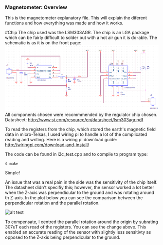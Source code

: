 ### Magnetometer: Overview

This is the magnetometer explanatory file. This will explain the diferent functions and how everything was made and how it works.

#Chip
The chip used was the LSM303AGR. The chip is an LGA package which can be fairly difficult to solder but with a hot air gun it is do-able. The schematic is as it is on the front page:
![alt text](https://github.com/FrazLaw/RoboPot/blob/master/Hardware/SchematicPic.PNG)
All components chosen were recommmended by the regulator chip chosen. 
Datasheet: 
http://www.st.com/resource/en/datasheet/lsm303agr.pdf

To read the registers from the chip, which stored the earth's magnetic field data in micro-Telsas, I used wiring pi to handle a lot of the complicated reading and writing. Here is a wiring pi download guide:
http://wiringpi.com/download-and-install/

The code can be found in i2c_test.cpp and to compile to program type:
```
$ make
```
Simple!

An issue that was a real pain in the side was the sensitivity of the chip itself. The datasheet didn't specifiy this; however, the sensor worked a lot better when the Z-axis was perpendicular to the ground and was rotating around th Z-axis. In the plot below you can see the comparison between the perpendicular rotation and the parallel rotation.

![alt text](https://github.com/FrazLaw/RoboPot/blob/master/Comparisonplots.PNG)

To compensate, I centred the parallel rotation around the origin by subrating 307uT each read of the registers. You can see the change above. This enabled an accurate reading of the sensor with slightly less sensitivty as opposed to the Z-axis being perpendicular to the ground.
